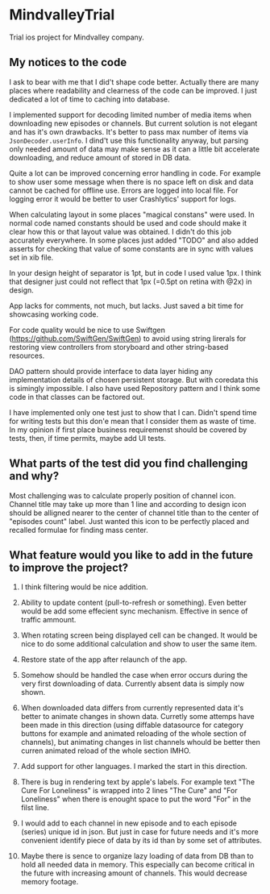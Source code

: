# MindvalleyTrial

Trial ios project for Mindvalley company.

## My notices to the code

I ask to bear with me that I did't shape code better. Actually there are many places where readability and clearness of the code can be improved. I just dedicated a lot of time to caching into database.

I implemented support for decoding limited number of media items when downloading new episodes or channels. But current solution is not elegant and has it's own drawbacks. It's better to pass max number of items via `JsonDecoder.userInfo`. I dind't use this functionality anyway, but parsing only needed amount of data may make sense as it can a little bit accelerate downloading, and reduce amount of stored in DB data.

Quite a lot can be improved concerning error handling in code. For example to show user some message when there is no space left on disk and data cannot be cached for offline use. Errors are logged into local file. For logging error it would be better to user Crashlytics' support for logs.

When calculating layout in some places "magical constans" were used. In normal code named constants should be used and code should make it clear how this or that layout value was obtained. I didn't do this job accurately everywhere. In some places just added "TODO" and also added asserts for checking that value of some constants are in sync with values set in xib file.

In your design height of separator is 1pt, but in code I used value 1px. I think that designer just could not reflect that 1px (=0.5pt on retina with @2x) in design.

App lacks for comments, not much, but lacks. Just saved a bit time for showcasing working code.

For code quality would be nice to use Swiftgen (https://github.com/SwiftGen/SwiftGen) to avoid using string lirerals for restoring view controllers from storyboard and other string-based resources.

DAO pattern should provide interface to data layer hiding any implementation details of chosen persistent storage. But with coredata this is simingly impossible. I also have used Repository pattern and I think some code in that classes can be factored out.

I have implemented only one test just to show that I can. Didn't spend time for writing tests but this don'e mean that I consider them as waste of time. In my opinion if first place business requiremenst should be covered by tests, then, if time permits, maybe add UI tests.



## What parts of the test did you find challenging and why?

Most challenging was to calculate properly position of channel icon. Channel title may take up more than 1 line and according to design icon should be alligned nearer to the center of channel title than to the center of "episodes count" label. Just wanted this icon to be perfectly placed and recalled formulae for finding mass center.

## What feature would you like to add in the future to improve the project?

1. I think filtering would be nice addition.

2. Ability to update content (pull-to-refresh or something). Even better would be add some effecient sync mechanism. Effective in sence of traffic ammount.

3. When rotating screen being displayed cell can be changed. It would be nice to do some additional calculation and show to user the same item. 

4. Restore state of the app after relaunch of the app.

5. Somehow should be handled the case when error occurs during the very first downloading of data. Currently absent data is simply now shown.

6. When downloaded data differs from currently represented data it's better to animate changes in shown data. Curretly some attemps have been made in this direction (using diffable datasource for category buttons for example and animated reloading of the whole section of channels), but animating changes in list channels whould be better then curren animated reload of the whole section IMHO.

7. Add support for other languages. I marked the start in this direction.

8. There is bug in rendering text by apple's labels. For example text "The Cure For Loneliness" is wrapped into 2 lines "The Cure" and "For Loneliness" when there is enought space to put the word "For" in the filst line. 

9. I would add to each channel in new episode and to each episode (series) unique id in json. But just in case for future needs and it's more convenient identify piece of data by its id than by some set of attributes.

10. Maybe there is sence to organize lazy loading of data from DB than to hold all needed data in memory. This especially can become critical in the future with increasing amount of channels. This would decrease memory footage.



